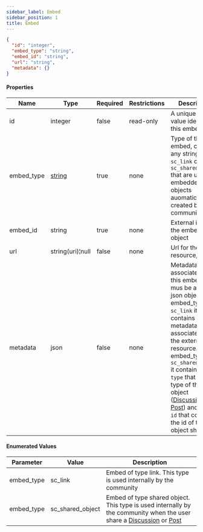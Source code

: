 ```yaml
---
sidebar_label: Embed
sidebar_position: 1
title: Embed
---
```


```json
{
  "id": "integer",
  "embed_type": "string",
  "embed_id": "string",
  "url": "string",
  "metadata": {}
}

```

#### Properties

| Name       | Type                                                            | Required | Restrictions | Description                                                                                                                                                                                                                                                                                                                                                                                                           |
|------------|-----------------------------------------------------------------|----------|--------------|-----------------------------------------------------------------------------------------------------------------------------------------------------------------------------------------------------------------------------------------------------------------------------------------------------------------------------------------------------------------------------------------------------------------------|
| id         | integer                                                         | false    | read-only    | A unique integer value identifying this embed                                                                                                                                                                                                                                                                                                                                                                         |
| embed_type | [string](/docs/apireference/v2/schemas/embed#enumerated-values) | true     | none         | Type of the embed, can be any string except `sc_link` or `sc_shared_object` that are used for embedded objects auomatically created by the community                                                                                                                                                                                                                                                                  |
| embed_id   | string                                                          | true     | none         | External id for the embed object                                                                                                                                                                                                                                                                                                                                                                                      |
| url        | string(uri)¦null                                                | false    | none         | Url for the resource, if any                                                                                                                                                                                                                                                                                                                                                                                          |
| metadata   | json                                                            | false    | none         | Metadata associated to this embed. It mus be a valid json object. For embed_type  `sc_link` it contains metadata associated with the external resource. For embed_type `sc_shared_object` it contains a field `type` that is the type of the object ([Discussion](/docs/apireference/v2/schemas/discussion) or [Post](/docs/apireference/v2/schemas/post)) and a field `id` that contains the id of the object shared |

#### Enumerated Values

| Parameter  | Value            | Description                                                                                                                                                                                           |
|------------|------------------|-------------------------------------------------------------------------------------------------------------------------------------------------------------------------------------------------------|
| embed_type | sc_link          | Embed of type link. This type is used internally by the community                                                                                                                                     |
| embed_type | sc_shared_object | Embed of type shared object. This type is used internally by the community when the user share a [Discussion](/docs/apireference/v2/schemas/discussion) or [Post](/docs/apireference/v2/schemas/post) |
